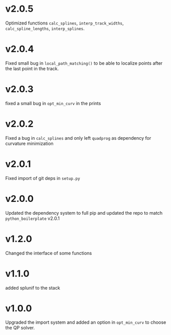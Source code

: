 # v2.0.5

Optimized functions `calc_splines`, `interp_track_widths`, `calc_spline_lengths`, `interp_splines`.

# v2.0.4

Fixed small bug in `local_path_matching()` to be able to localize points after the last
point in the track. 

# v2.0.3

fixed a small bug in `opt_min_curv` in the prints

# v2.0.2
 
Fixed a bug in `calc_splines` and only left `quadprog` as dependency for curvature minimization

# v2.0.1

Fixed import of git deps in `setup.py`

# v2.0.0

Updated the dependency system to full pip and updated the repo to match
`python_boilerplate` v2.0.1

# v1.2.0

Changed the interface of some functions

# v1.1.0

added splunif to the stack

# v1.0.0

Upgraded the import system and added an option in `opt_min_curv` to choose the QP
solver.
